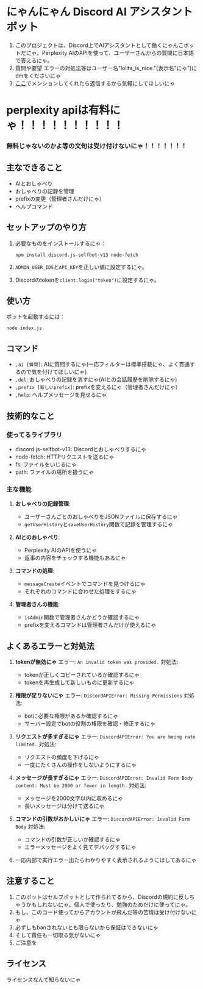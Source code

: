 # にゃんにゃん Discord AI アシスタントボット

1. このプロジェクトは、Discord上でAIアシスタントとして働くにゃんこボットだにゃ。Perplexity AIのAPIを使って、ユーザーさんからの質問に日本語で答えるにゃ。
2. 質問や要望 エラーの対処法等はユーザー名"lolita_is_nice."(表示名"にゃ")にdmをくださいにゃ
3. [ここ](https://discord.gg/aa-bot)でメンションしてくれたら返信するから気軽にしてほしいにゃ

# perplexity apiは有料にゃ！！！！！！！！！！
### 無料じゃないのかよ等の文句は受け付けないにゃ！！！！！！！

## 主なできること

- AIとおしゃべり
- おしゃべりの記録を管理
- prefixの変更（管理者さんだけにゃ）
- ヘルプコマンド

## セットアップのやり方

1. 必要なものをインストールするにゃ：
   ```
   npm install discord.js-selfbot-v13 node-fetch
   ```

2. `ADMIN_USER_IDS`と`API_KEY`を正しい値に設定するにゃ。

3. Discordのtokenを`client.login("token")`に設定するにゃ。

## 使い方

ボットを起動するには：

```
node index.js
```

## コマンド

- `,ai [質問]`: AIに質問するにゃ(一応フィルターは標準搭載にゃ、よく貫通するので気を付けてほしいにゃ)
- `,del`: おしゃべりの記録を消すにゃ(AIとの会話履歴を削除するにゃ)
- `,prefix [新しいprefix]`: prefixを変えるにゃ（管理者さんだけにゃ）
- `,help`: ヘルプメッセージを見せるにゃ

## 技術的なこと

### 使ってるライブラリ

- discord.js-selfbot-v13: Discordとおしゃべりするにゃ
- node-fetch: HTTPリクエストを送るにゃ
- fs: ファイルをいじるにゃ
- path: ファイルの場所を扱うにゃ

### 主な機能

1. **おしゃべりの記録管理**:
   - ユーザーさんごとのおしゃべりをJSONファイルに保存するにゃ
   - `getUserHistory`と`saveUserHistory`関数で記録を管理するにゃ

2. **AIとのおしゃべり**:
   - Perplexity AIのAPIを使うにゃ
   - 返事の内容をチェックする機能もあるにゃ

3. **コマンドの処理**:
   - `messageCreate`イベントでコマンドを見つけるにゃ
   - それぞれのコマンドに合わせた処理をするにゃ

4. **管理者さんの機能**:
   - `isAdmin`関数で管理者さんかどうか確認するにゃ
   - prefixを変えるコマンドは管理者さんだけが使えるにゃ

## よくあるエラーと対処法

1. **tokenが無効にゃ**
   エラー: `An invalid token was provided.`
   対処法: 
   - tokenが正しくコピーされているか確認するにゃ
   - tokenを再生成して新しいものに更新するにゃ

2. **権限が足りないにゃ**
   エラー: `DiscordAPIError: Missing Permissions`
   対処法:
   - botに必要な権限があるか確認するにゃ
   - サーバー設定でbotの役割の権限を確認・修正するにゃ

3. **リクエストが多すぎるにゃ**
   エラー: `DiscordAPIError: You are being rate limited.`
   対処法:
   - リクエストの頻度を下げるにゃ
   - 一度にたくさんの操作をしないようにするにゃ

4. **メッセージが長すぎるにゃ**
   エラー: `DiscordAPIError: Invalid Form Body content: Must be 2000 or fewer in length.`
   対処法:
   - メッセージを2000文字以内に収めるにゃ
   - 長いメッセージは分けて送るにゃ

5. **コマンドの引数がおかしいにゃ**
   エラー: `DiscordAPIError: Invalid Form Body`
   対処法:
   - コマンドの引数が正しいか確認するにゃ
   - エラーメッセージをよく見てデバッグするにゃ

6. 一応内部で実行エラー出たらわかりやすく表示されるようにはしてあるにゃ

## 注意すること
1. このボットはセルフボットとして作られてるから、Discordの規約に反しちゃうかもしれないにゃ。個人で使ったり、勉強のためだけに使ってにゃ。
2. もし、このコード使ってからアカウントが飛んだ等の苦情は受け付けないにゃ
3. 必ずしもbanされないとも限らないから保証はできないにゃ
4. そして責任も一切取る気がないにゃ
5. ご注意を
## ライセンス
ライセンスなんて知らないにゃ
